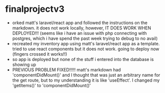 # finalprojectv3
- orked matt's laravel/react app and followed the instructions on the markdown. it does not work locally, however, IT DOES WORK WHEN DEPLOYED!!! (seems like i have an issue with php connecting with postgres, which i have spend the past week trying to debug to no avail)
- recreated my inventory app using matt's laravel/react app as a template. tried to use react components but it does not work. going to deploy now (fingers crossed it works!!)
- so app is deployed but none of the stuff i entered into the database is showing up
- PREVIOUS PROBLEM FIXED!!!!! matt's markdown had 'componentDidMount()' and I thought that was just an arbitrary name for the get route, but to my understanding it is like 'useEffect'. I changed my 'getItems()' to 'componentDidMount()'
